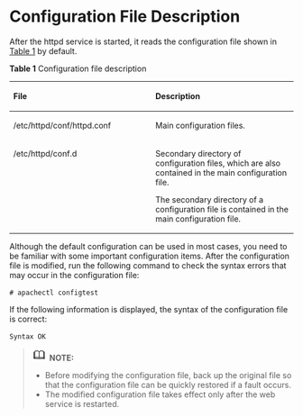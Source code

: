 # Configuration File Description<a name="EN-US_TOPIC_0229622798"></a>

After the httpd service is started, it reads the configuration file shown in  [Table 1](#table24341012096)  by default.

**Table  1**  Configuration file description

<a name="table24341012096"></a>
<table><thead align="left"><tr id="row2435101210918"><th class="cellrowborder" valign="top" width="50%" id="mcps1.2.3.1.1"><p id="p143513128912"><a name="p143513128912"></a><a name="p143513128912"></a>File</p>
</th>
<th class="cellrowborder" valign="top" width="50%" id="mcps1.2.3.1.2"><p id="p1543515125910"><a name="p1543515125910"></a><a name="p1543515125910"></a>Description</p>
</th>
</tr>
</thead>
<tbody><tr id="row94354128920"><td class="cellrowborder" valign="top" width="50%" headers="mcps1.2.3.1.1 "><p id="p18435151218920"><a name="p18435151218920"></a><a name="p18435151218920"></a>/etc/httpd/conf/httpd.conf</p>
</td>
<td class="cellrowborder" valign="top" width="50%" headers="mcps1.2.3.1.2 "><p id="p943511216915"><a name="p943511216915"></a><a name="p943511216915"></a>Main configuration files.</p>
</td>
</tr>
<tr id="row13435412692"><td class="cellrowborder" valign="top" width="50%" headers="mcps1.2.3.1.1 "><p id="p8435161215912"><a name="p8435161215912"></a><a name="p8435161215912"></a>/etc/httpd/conf.d</p>
</td>
<td class="cellrowborder" valign="top" width="50%" headers="mcps1.2.3.1.2 "><p id="p1042116010591"><a name="p1042116010591"></a><a name="p1042116010591"></a>Secondary directory of configuration files, which are also contained in the main configuration file.</p>
<p id="p143512126919"><a name="p143512126919"></a><a name="p143512126919"></a>The secondary directory of a configuration file is contained in the main configuration file.</p>
</td>
</tr>
</tbody>
</table>

Although the default configuration can be used in most cases, you need to be familiar with some important configuration items. After the configuration file is modified, run the following command to check the syntax errors that may occur in the configuration file:

```
# apachectl configtest
```

If the following information is displayed, the syntax of the configuration file is correct:

```
Syntax OK
```

>![](public_sys-resources/icon-note.gif) **NOTE:**   
>-   Before modifying the configuration file, back up the original file so that the configuration file can be quickly restored if a fault occurs.  
>-   The modified configuration file takes effect only after the web service is restarted.  

